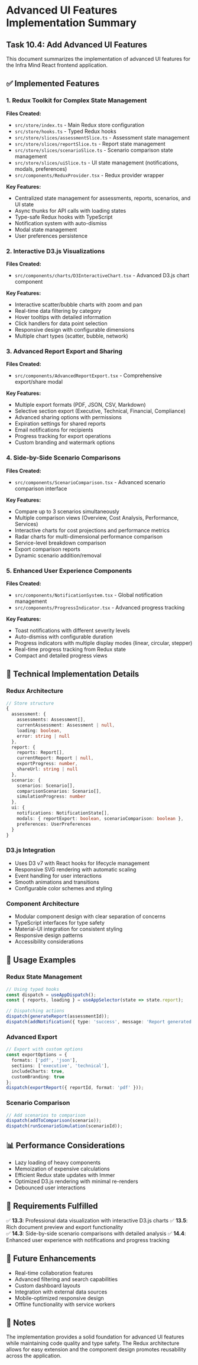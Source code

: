 # Advanced UI Features Implementation Summary

## Task 10.4: Add Advanced UI Features

This document summarizes the implementation of advanced UI features for the Infra Mind React frontend application.

## ✅ Implemented Features

### 1. Redux Toolkit for Complex State Management

**Files Created:**
- `src/store/index.ts` - Main Redux store configuration
- `src/store/hooks.ts` - Typed Redux hooks
- `src/store/slices/assessmentSlice.ts` - Assessment state management
- `src/store/slices/reportSlice.ts` - Report state management  
- `src/store/slices/scenarioSlice.ts` - Scenario comparison state management
- `src/store/slices/uiSlice.ts` - UI state management (notifications, modals, preferences)
- `src/components/ReduxProvider.tsx` - Redux provider wrapper

**Key Features:**
- Centralized state management for assessments, reports, scenarios, and UI state
- Async thunks for API calls with loading states
- Type-safe Redux hooks with TypeScript
- Notification system with auto-dismiss
- Modal state management
- User preferences persistence

### 2. Interactive D3.js Visualizations

**Files Created:**
- `src/components/charts/D3InteractiveChart.tsx` - Advanced D3.js chart component

**Key Features:**
- Interactive scatter/bubble charts with zoom and pan
- Real-time data filtering by category
- Hover tooltips with detailed information
- Click handlers for data point selection
- Responsive design with configurable dimensions
- Multiple chart types (scatter, bubble, network)

### 3. Advanced Report Export and Sharing

**Files Created:**
- `src/components/AdvancedReportExport.tsx` - Comprehensive export/share modal

**Key Features:**
- Multiple export formats (PDF, JSON, CSV, Markdown)
- Selective section export (Executive, Technical, Financial, Compliance)
- Advanced sharing options with permissions
- Expiration settings for shared reports
- Email notifications for recipients
- Progress tracking for export operations
- Custom branding and watermark options

### 4. Side-by-Side Scenario Comparisons

**Files Created:**
- `src/components/ScenarioComparison.tsx` - Advanced scenario comparison interface

**Key Features:**
- Compare up to 3 scenarios simultaneously
- Multiple comparison views (Overview, Cost Analysis, Performance, Services)
- Interactive charts for cost projections and performance metrics
- Radar charts for multi-dimensional performance comparison
- Service-level breakdown comparison
- Export comparison reports
- Dynamic scenario addition/removal

### 5. Enhanced User Experience Components

**Files Created:**
- `src/components/NotificationSystem.tsx` - Global notification management
- `src/components/ProgressIndicator.tsx` - Advanced progress tracking

**Key Features:**
- Toast notifications with different severity levels
- Auto-dismiss with configurable duration
- Progress indicators with multiple display modes (linear, circular, stepper)
- Real-time progress tracking from Redux state
- Compact and detailed progress views

## 🔧 Technical Implementation Details

### Redux Architecture
```typescript
// Store structure
{
  assessment: {
    assessments: Assessment[],
    currentAssessment: Assessment | null,
    loading: boolean,
    error: string | null
  },
  report: {
    reports: Report[],
    currentReport: Report | null,
    exportProgress: number,
    shareUrl: string | null
  },
  scenario: {
    scenarios: Scenario[],
    comparisonScenarios: Scenario[],
    simulationProgress: number
  },
  ui: {
    notifications: NotificationState[],
    modals: { reportExport: boolean, scenarioComparison: boolean },
    preferences: UserPreferences
  }
}
```

### D3.js Integration
- Uses D3 v7 with React hooks for lifecycle management
- Responsive SVG rendering with automatic scaling
- Event handling for user interactions
- Smooth animations and transitions
- Configurable color schemes and styling

### Component Architecture
- Modular component design with clear separation of concerns
- TypeScript interfaces for type safety
- Material-UI integration for consistent styling
- Responsive design patterns
- Accessibility considerations

## 🚀 Usage Examples

### Redux State Management
```typescript
// Using typed hooks
const dispatch = useAppDispatch();
const { reports, loading } = useAppSelector(state => state.report);

// Dispatching actions
dispatch(generateReport(assessmentId));
dispatch(addNotification({ type: 'success', message: 'Report generated!' }));
```

### Advanced Export
```typescript
// Export with custom options
const exportOptions = {
  formats: ['pdf', 'json'],
  sections: ['executive', 'technical'],
  includeCharts: true,
  customBranding: true
};
dispatch(exportReport({ reportId, format: 'pdf' }));
```

### Scenario Comparison
```typescript
// Add scenarios to comparison
dispatch(addToComparison(scenario));
dispatch(runScenarioSimulation(scenarioId));
```

## 📊 Performance Considerations

- Lazy loading of heavy components
- Memoization of expensive calculations
- Efficient Redux state updates with Immer
- Optimized D3.js rendering with minimal re-renders
- Debounced user interactions

## 🎯 Requirements Fulfilled

✅ **13.3**: Professional data visualization with interactive D3.js charts
✅ **13.5**: Rich document preview and export functionality  
✅ **14.3**: Side-by-side scenario comparisons with detailed analysis
✅ **14.4**: Enhanced user experience with notifications and progress tracking

## 🔮 Future Enhancements

- Real-time collaboration features
- Advanced filtering and search capabilities
- Custom dashboard layouts
- Integration with external data sources
- Mobile-optimized responsive design
- Offline functionality with service workers

## 📝 Notes

The implementation provides a solid foundation for advanced UI features while maintaining code quality and type safety. The Redux architecture allows for easy extension and the component design promotes reusability across the application.